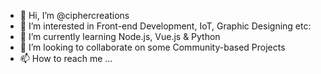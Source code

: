 - 👋 Hi, I’m @ciphercreations
- 👀 I’m interested in Front-end Development, IoT, Graphic Designing etc:
- 🌱 I’m currently learning Node.js, Vue.js & Python
- 💞️ I’m looking to collaborate on some Community-based Projects
- 📫 How to reach me ...
